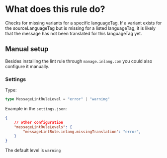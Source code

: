 # What does this rule do?

Checks for missing variants for a specific languageTag.  If a variant exists for the sourceLanguageTag but is missing for a listed languageTag, it is likely that the message has not been translated for this languageTag yet.

## Manual setup

Besides installing the lint rule through `manage.inlang.com` you could also configure it manually.

### Settings

Type:
```ts
type MessageLintRuleLevel = "error" | "warning"
```

Example in the `settings.json`:
```json
{
    // other configuration
    "messageLintRuleLevels": {
		"messageLintRule.inlang.missingTranslation": "error",
	}
}
```

The default level is `warning`
